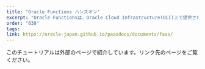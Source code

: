 ```yaml
---
title: "Oracle Functions ハンズオン"
excerpt: "Oracle Functionsは、Oracle Cloud Infrastructure(OCI)上で提供されるマネージドFaaS(Function as a Service)サービスです。こちらのハンズオンでは、Oracle Functionsを動かしながら、FaaSおよびOracle Functionsの特徴や使い方を学んでいただけるコンテンツになっています。まずはリンク先のビギナー向けチュートリアルからはじめてみてください。"
order: "030"
tags:
link: https://oracle-japan.github.io/paasdocs/documents/faas/
---
```

このチュートリアルは外部のページで紹介しています。リンク先のページをご覧ください。


